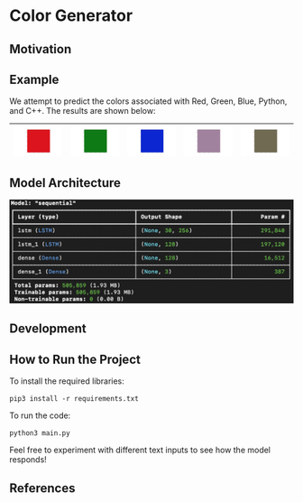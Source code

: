 # Color Generator

## Motivation

## Example
We attempt to predict the colors associated with Red, Green, Blue, Python, and C++. The results are shown below:

| ![](/images/red.png) | ![](/images/green.png) | ![](/images/blue.png) | ![](/images/python.png) | ![](/images/c++.png) |
|:--------------------:|:--------------------:|:--------------------:|:--------------------:|:--------------------:|

## Model Architecture
![](/images/model.png)

## Development

## How to Run the Project
To install the required libraries:
```
pip3 install -r requirements.txt
```
To run the code:
```
python3 main.py
```
Feel free to experiment with different text inputs to see how the model responds!

## References
